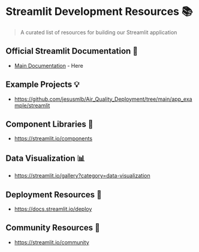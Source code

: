 # Streamlit Development Resources 📚
> A curated list of resources for building our Streamlit application

## Official Streamlit Documentation 📖
-  [Main Documentation](https://docs.streamlit.io/) - Here

## Example Projects 💡
- https://github.com/jesusmlb/Air_Quality_Deployment/tree/main/app_example/streamlit

## Component Libraries 🧩
- https://streamlit.io/components

## Data Visualization 📊
- https://streamlit.io/gallery?category=data-visualization

## Deployment Resources 🚀
- https://docs.streamlit.io/deploy

## Community Resources 🤝
- https://streamlit.io/community
